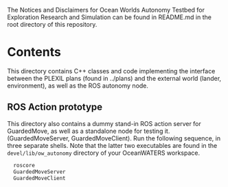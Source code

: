 The Notices and Disclaimers for Ocean Worlds Autonomy Testbed for Exploration
Research and Simulation can be found in README.md in the root directory of
this repository.

Contents
========

This directory contains C++ classes and code implementing the interface between
the PLEXIL plans (found in ../plans) and the external world (lander,
environment), as well as the ROS autonomy node.


ROS Action prototype
--------------------

This directory also contains a dummy stand-in ROS action server for GuardedMove,
as well as a standalone node for testing it.  (GuardedMoveServer,
GuardedMoveClient).  Run the following sequence, in three separate shells.  Note
that the latter two executables are found in the `devel/lib/ow_autonomy` directory
of your OceanWATERS workspace.


```bash
  roscore
  GuardedMoveServer
  GuardedMoveClient
  ```
